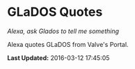 # GLaDOS Quotes
*Alexa, ask Glados to tell me something*

Alexa quotes GLaDOS from Valve's Portal.

**Last Updated:** 2016-03-12 17:45:05